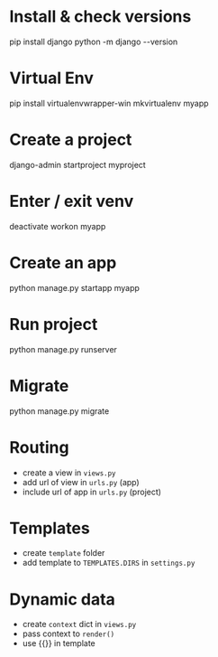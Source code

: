 # Install & check versions
pip install django
python -m django --version

# Virtual Env
pip install virtualenvwrapper-win
mkvirtualenv myapp

# Create a project
django-admin startproject myproject

# Enter / exit venv
deactivate
workon myapp

# Create an app
python manage.py startapp myapp

# Run project
python manage.py runserver

# Migrate
python manage.py migrate

# Routing
- create a view in `views.py`
- add url of view in `urls.py` (app)
- include url of app in `urls.py` (project)

# Templates
- create `template` folder
- add template to `TEMPLATES.DIRS` in `settings.py`

# Dynamic data
- create `context` dict in `views.py`
- pass context to `render()`
- use {{}} in template